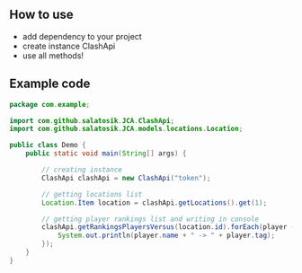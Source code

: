 ## How to use
- add dependency to your project
- create instance ClashApi
- use all methods!

## Example code

```java
package com.example;

import com.github.salatosik.JCA.ClashApi;
import com.github.salatosik.JCA.models.locations.Location;

public class Demo {
    public static void main(String[] args) {

        // creating instance
        ClashApi clashApi = new ClashApi("token");

        // getting locations list
        Location.Item location = clashApi.getLocations().get(1);

        // getting player rankings list and writing in console
        clashApi.getRankingsPlayersVersus(location.id).forEach(player -> {
            System.out.println(player.name + " -> " + player.tag);
        });
    }
}
```